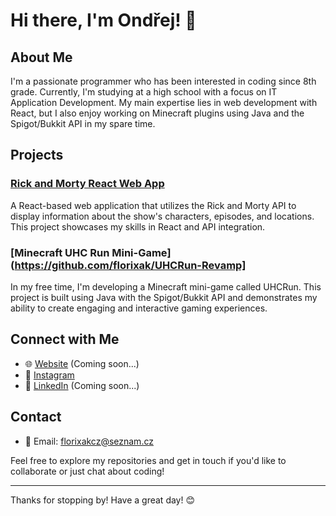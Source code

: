 
# Hi there, I'm Ondřej! 👋

## About Me

I'm a passionate programmer who has been interested in coding since 8th grade. Currently, I'm studying at a high school with a focus on IT Application Development. My main expertise lies in web development with React, but I also enjoy working on Minecraft plugins using Java and the Spigot/Bukkit API in my spare time.

## Projects

### [Rick and Morty React Web App](https://github.com/florixak/RickAndMortyReactApp)
A React-based web application that utilizes the Rick and Morty API to display information about the show's characters, episodes, and locations. This project showcases my skills in React and API integration.

### [Minecraft UHC Run Mini-Game](https://github.com/florixak/UHCRun-Revamp]
In my free time, I'm developing a Minecraft mini-game called UHCRun. This project is built using Java with the Spigot/Bukkit API and demonstrates my ability to create engaging and interactive gaming experiences.

## Connect with Me

- 🌐 [Website](https://your-website.com) (Coming soon...)
- 📸 [Instagram](https://instagram.com/florixak)
- 💼 [LinkedIn](https://linkedin.com/in/your-profile) (Coming soon...)

## Contact

- 📧 Email: florixakcz@seznam.cz

Feel free to explore my repositories and get in touch if you'd like to collaborate or just chat about coding!

---

Thanks for stopping by! Have a great day! 😊
